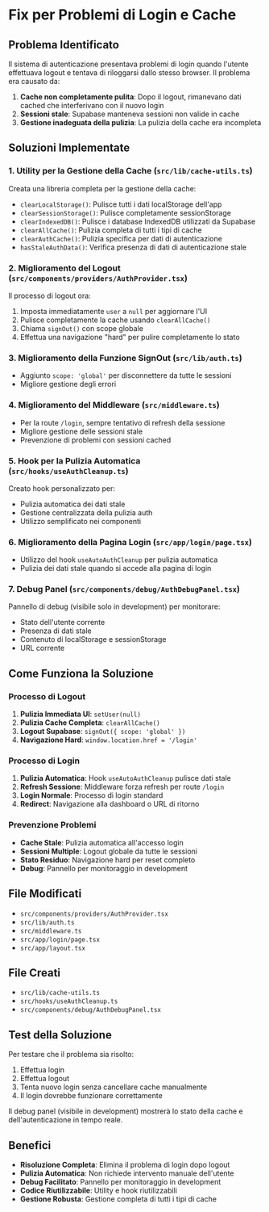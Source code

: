 # Fix per Problemi di Login e Cache

## Problema Identificato

Il sistema di autenticazione presentava problemi di login quando l'utente effettuava logout e tentava di riloggarsi dallo stesso browser. Il problema era causato da:

1. **Cache non completamente pulita**: Dopo il logout, rimanevano dati cached che interferivano con il nuovo login
2. **Sessioni stale**: Supabase manteneva sessioni non valide in cache
3. **Gestione inadeguata della pulizia**: La pulizia della cache era incompleta

## Soluzioni Implementate

### 1. Utility per la Gestione della Cache (`src/lib/cache-utils.ts`)

Creata una libreria completa per la gestione della cache:

- `clearLocalStorage()`: Pulisce tutti i dati localStorage dell'app
- `clearSessionStorage()`: Pulisce completamente sessionStorage
- `clearIndexedDB()`: Pulisce i database IndexedDB utilizzati da Supabase
- `clearAllCache()`: Pulizia completa di tutti i tipi di cache
- `clearAuthCache()`: Pulizia specifica per dati di autenticazione
- `hasStaleAuthData()`: Verifica presenza di dati di autenticazione stale

### 2. Miglioramento del Logout (`src/components/providers/AuthProvider.tsx`)

Il processo di logout ora:

1. Imposta immediatamente `user` a `null` per aggiornare l'UI
2. Pulisce completamente la cache usando `clearAllCache()`
3. Chiama `signOut()` con scope globale
4. Effettua una navigazione "hard" per pulire completamente lo stato

### 3. Miglioramento della Funzione SignOut (`src/lib/auth.ts`)

- Aggiunto `scope: 'global'` per disconnettere da tutte le sessioni
- Migliore gestione degli errori

### 4. Miglioramento del Middleware (`src/middleware.ts`)

- Per la route `/login`, sempre tentativo di refresh della sessione
- Migliore gestione delle sessioni stale
- Prevenzione di problemi con sessioni cached

### 5. Hook per la Pulizia Automatica (`src/hooks/useAuthCleanup.ts`)

Creato hook personalizzato per:

- Pulizia automatica dei dati stale
- Gestione centralizzata della pulizia auth
- Utilizzo semplificato nei componenti

### 6. Miglioramento della Pagina Login (`src/app/login/page.tsx`)

- Utilizzo del hook `useAutoAuthCleanup` per pulizia automatica
- Pulizia dei dati stale quando si accede alla pagina di login

### 7. Debug Panel (`src/components/debug/AuthDebugPanel.tsx`)

Pannello di debug (visibile solo in development) per monitorare:

- Stato dell'utente corrente
- Presenza di dati stale
- Contenuto di localStorage e sessionStorage
- URL corrente

## Come Funziona la Soluzione

### Processo di Logout

1. **Pulizia Immediata UI**: `setUser(null)`
2. **Pulizia Cache Completa**: `clearAllCache()`
3. **Logout Supabase**: `signOut({ scope: 'global' })`
4. **Navigazione Hard**: `window.location.href = '/login'`

### Processo di Login

1. **Pulizia Automatica**: Hook `useAutoAuthCleanup` pulisce dati stale
2. **Refresh Sessione**: Middleware forza refresh per route `/login`
3. **Login Normale**: Processo di login standard
4. **Redirect**: Navigazione alla dashboard o URL di ritorno

### Prevenzione Problemi

- **Cache Stale**: Pulizia automatica all'accesso login
- **Sessioni Multiple**: Logout globale da tutte le sessioni
- **Stato Residuo**: Navigazione hard per reset completo
- **Debug**: Pannello per monitoraggio in development

## File Modificati

- `src/components/providers/AuthProvider.tsx`
- `src/lib/auth.ts`
- `src/middleware.ts`
- `src/app/login/page.tsx`
- `src/app/layout.tsx`

## File Creati

- `src/lib/cache-utils.ts`
- `src/hooks/useAuthCleanup.ts`
- `src/components/debug/AuthDebugPanel.tsx`

## Test della Soluzione

Per testare che il problema sia risolto:

1. Effettua login
2. Effettua logout
3. Tenta nuovo login senza cancellare cache manualmente
4. Il login dovrebbe funzionare correttamente

Il debug panel (visibile in development) mostrerà lo stato della cache e dell'autenticazione in tempo reale.

## Benefici

- **Risoluzione Completa**: Elimina il problema di login dopo logout
- **Pulizia Automatica**: Non richiede intervento manuale dell'utente
- **Debug Facilitato**: Pannello per monitoraggio in development
- **Codice Riutilizzabile**: Utility e hook riutilizzabili
- **Gestione Robusta**: Gestione completa di tutti i tipi di cache

